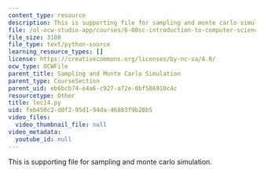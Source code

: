 ```yaml
---
content_type: resource
description: This is supporting file for sampling and monte carlo simulation.
file: /ol-ocw-studio-app/courses/6-00sc-introduction-to-computer-science-and-programming-spring-2011/feb450c2d0f295d194da46883f9b28b5_lec14.py
file_size: 3108
file_type: text/python-source
learning_resource_types: []
license: https://creativecommons.org/licenses/by-nc-sa/4.0/
ocw_type: OCWFile
parent_title: Sampling and Monte Carlo Simulation
parent_type: CourseSection
parent_uid: eb6bcb74-e4a6-c927-a72e-0bf586910c4c
resourcetype: Other
title: lec14.py
uid: feb450c2-d0f2-95d1-94da-46883f9b28b5
video_files:
  video_thumbnail_file: null
video_metadata:
  youtube_id: null
---
```

This is supporting file for sampling and monte carlo simulation.